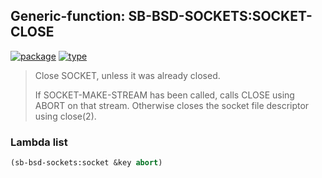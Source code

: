 ## Generic-function: SB-BSD-SOCKETS:SOCKET-CLOSE
[![package](https://img.shields.io/badge/Package-SB--BSD--SOCKETS-5f9ea0.svg?style=social&colorA=999999)](../) [![type](https://img.shields.io/badge/Type-Generic--Function-5f9ea0.svg?style=social&colorA=999999)](../#generic-function) 

> Close SOCKET, unless it was already closed.
> 
> If SOCKET-MAKE-STREAM has been called, calls CLOSE using ABORT on that
> stream.  Otherwise closes the socket file descriptor using
> close(2).

### Lambda list
```cl
(sb-bsd-sockets:socket &key abort)
```
